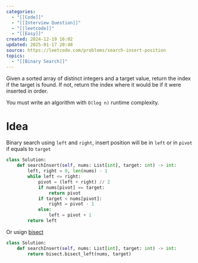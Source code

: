 ```yaml
---
categories:
  - "[[Code]]"
  - "[[Interview Question]]"
  - "[[leetcode]]"
  - "[[Easy]]"
created: 2024-12-19 16:02
updated: 2025-01-17 20:48
source: https://leetcode.com/problems/search-insert-position
topics:
  - "[[Binary Search]]"
---
```

Given a sorted array of distinct integers and a target value, return the index if the target is found. If not, return the index where it would be if it were inserted in order.

You must write an algorithm with `O(log n)` runtime complexity.

# Idea
Binary search using `left` and `right`, insert position will be in `left` or in `pivot` if equals to `target`
```python
class Solution:
    def searchInsert(self, nums: List[int], target: int) -> int:
        left, right = 0, len(nums) - 1
        while left <= right:
            pivot = (left + right) // 2
            if nums[pivot] == target:
                return pivot
            if target < nums[pivot]:
                right = pivot - 1
            else:
                left = pivot + 1
        return left
``` 

Or usign [bisect](https://docs.python.org/3/library/bisect.html)
```python
class Solution:
    def searchInsert(self, nums: List[int], target: int) -> int:
        return bisect.bisect_left(nums, target)
``` 
